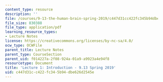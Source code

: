 ```yaml
---
content_type: resource
description: ''
file: /courses/9-13-the-human-brain-spring-2019/c447d31cc422fc345b94dbe626d2545e_MIT9_13S19_L01.pdf
file_size: 830388
file_type: application/pdf
learning_resource_types:
- Lecture Notes
license: https://creativecommons.org/licenses/by-nc-sa/4.0/
ocw_type: OCWFile
parent_title: Lecture Notes
parent_type: CourseSection
parent_uid: f014227a-2f08-924a-01a9-a9923a4e94f8
resourcetype: Document
title: 'Lecture 1: Introduction - 9.13 Spring 2019'
uid: c447d31c-c422-fc34-5b94-dbe626d2545e
---
```

